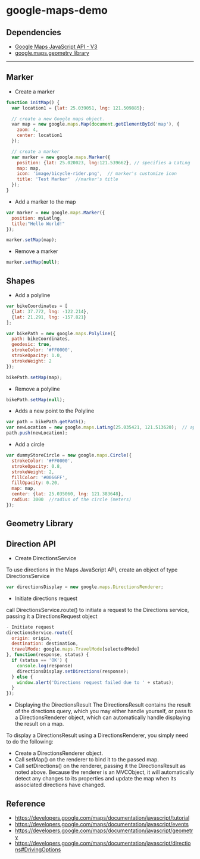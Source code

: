 # google-maps-demo

## Dependencies
- [Google Maps JavaScript API - V3](https://developers.google.com/maps/documentation/javascript/)
- [google.maps.geometry library](https://developers.google.com/maps/documentation/javascript/geometry) 


---

## Marker
- Create a marker
```js
function initMap() {
  var location1 = {lat: 25.039051, lng: 121.509885};

  // create a new Google maps object.
  var map = new google.maps.Map(document.getElementById('map'), {
    zoom: 4,
    center: location1
  });

  // create a marker
  var marker = new google.maps.Marker({
    position: {lat: 25.020023, lng:121.539662}, // specifies a LatLng
    map: map,
    icon: 'image/bicycle-rider.png',  // marker's customize icon
    title: 'Test Marker'  //marker's title
  });
}
```

- Add a marker to the map
```js
var marker = new google.maps.Marker({
  position: myLatlng,
  title:"Hello World!"
});

marker.setMap(map);
```

- Remove a marker
```js
marker.setMap(null);
```

## Shapes

- Add a polyline
```js
var bikeCoordinates = [
  {lat: 37.772, lng: -122.214},
  {lat: 21.291, lng: -157.821}
];

var bikePath = new google.maps.Polyline({
  path: bikeCoordinates,
  geodesic: true,
  strokeColor: '#FF0000',
  strokeOpacity: 1.0,
  strokeWeight: 2
});

bikePath.setMap(map);
```

- Remove a polyline
```js
bikePath.setMap(null);
```

- Adds a new point to the Polyline
```js
var path = bikePath.getPath();
var newLocation = new google.maps.LatLng(25.035421, 121.513620);  // append a new point
path.push(newLocation);
```
- Add a circle
```js
var dummyStoreCircle = new google.maps.Circle({
  strokeColor: '#FF0000',
  strokeOpacity: 0.8,
  strokeWeight: 2,
  fillColor: '#0066FF',
  fillOpacity: 0.20,
  map: map,
  center: {lat: 25.035060, lng: 121.383648},
  radius: 3000  //radius of the circle (meters)
});
```

## Geometry Library

## Direction API

- Create DirectionsService

To use directions in the Maps JavaScript API, create an object of type DirectionsService 
```js
var directionsDisplay = new google.maps.DirectionsRenderer;
```

- Initiate directions request

call DirectionsService.route() to initiate a request to the Directions service, passing it a DirectionsRequest object
```js
- Initiate request
directionsService.route({
  origin: origin,
  destination: destination,
  travelMode: google.maps.TravelMode[selectedMode]
}, function(response, status) {
  if (status == 'OK') {
    console.log(response)
    directionsDisplay.setDirections(response);
  } else {
    window.alert('Directions request failed due to ' + status);
  }
});
```

- Displaying the DirectionsResult
The DirectionsResult contains the result of the directions query, which you may either handle yourself, or pass to a DirectionsRenderer object, which can automatically handle displaying the result on a map.

To display a DirectionsResult using a DirectionsRenderer, you simply need to do the following:

  - Create a DirectionsRenderer object.
  - Call setMap() on the renderer to bind it to the passed map.
  - Call setDirections() on the renderer, passing it the DirectionsResult as noted above. Because the renderer is an MVCObject, it will automatically detect any changes to its properties and update the map when its associated directions have changed.





## Reference
- https://developers.google.com/maps/documentation/javascript/tutorial
- https://developers.google.com/maps/documentation/javascript/events
- https://developers.google.com/maps/documentation/javascript/geometry
- https://developers.google.com/maps/documentation/javascript/directions#DrivingOptions
